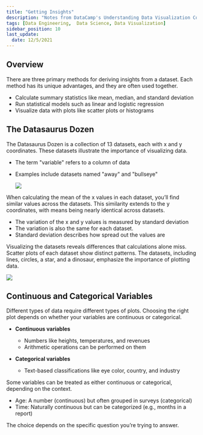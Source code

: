 ```yaml
---
title: "Getting Insights"
description: "Notes from DataCamp's Understanding Data Visualization Course"
tags: [Data Engineering,  Data Science, Data Visualization]
sidebar_position: 10
last_update:
  date: 12/5/2021
---
```




## Overview

There are three primary methods for deriving insights from a dataset. Each method has its unique advantages, and they are often used together.

- Calculate summary statistics like mean, median, and standard deviation
- Run statistical models such as linear and logistic regression
- Visualize data with plots like scatter plots or histograms


## The Datasaurus Dozen

The Datasaurus Dozen is a collection of 13 datasets, each with x and y coordinates. These datasets illustrate the importance of visualizing data.

- The term "variable" refers to a column of data
- Examples include datasets named "away" and "bullseye"

    ![](/img/docs/visual-datasaurus-dozen.png)

When calculating the mean of the x values in each dataset, you’ll find similar values across the datasets. This similarity extends to the y coordinates, with means being nearly identical across datasets. 

- The variation of the x and y values is measured by standard deviation
- The variation is also the same for each dataset.
- Standard deviation describes how spread out the values are

Visualizing the datasets reveals differences that calculations alone miss. Scatter plots of each dataset show distinct patterns. The datasets, including lines, circles, a star, and a dinosaur, emphasize the importance of plotting data.

<div class="img-center"> 

![](/img/docs/visual-datasets-exampless.png)

</div>

## Continuous and Categorical Variables

Different types of data require different types of plots. Choosing the right plot depends on whether your variables are continuous or categorical.

- **Continuous variables** 

    - Numbers like heights, temperatures, and revenues
    - Arithmetic operations can be performed on them
    
- **Categorical variables** 

    - Text-based classifications like eye color, country, and industry

Some variables can be treated as either continuous or categorical, depending on the context.

- Age: A number (continuous) but often grouped in surveys (categorical)
- Time: Naturally continuous but can be categorized (e.g., months in a report)

The choice depends on the specific question you’re trying to answer.


